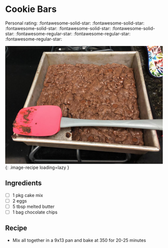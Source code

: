 <!-- Needs Manual Review -->

<!-- Do not modify sections with "AUTO-*". They are updated by make.py -->

# Cookie Bars

<!-- rating=2; (User can specify rating on scale of 1-5) -->
<!-- AUTO-UserRating -->
Personal rating: :fontawesome-solid-star: :fontawesome-solid-star: :fontawesome-solid-star: :fontawesome-solid-star: :fontawesome-solid-star: :fontawesome-regular-star: :fontawesome-regular-star: :fontawesome-regular-star:
<!-- /AUTO-UserRating -->

<!-- name_image=cookie_bars.jpeg; (User can specify image name if multiple exist) -->
<!-- AUTO-Image -->
![cookie_bars.jpeg](./cookie_bars.jpeg){: .image-recipe loading=lazy }
<!-- /AUTO-Image -->

## Ingredients

* [ ] 1 pkg cake mix
* [ ] 2 eggs
* [ ] 5 tbsp melted butter
* [ ] 1 bag chocolate chips

## Recipe

* Mix all together in a 9x13 pan and bake at 350 for 20-25 minutes

